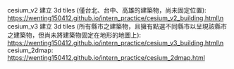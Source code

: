 cesium_v2 建立 3d tiles (僅台北、台中、高雄的建築物，尚未固定位置): https://wenting150412.github.io/intern_practice/cesium_v2_building.html\n
cesium_v3 建立 3d tiles (所有縣市之建築物，且擁有點選不同縣市以呈現該縣市之建築物，但尚未將建築物固定在地形的地圖上): https://wenting150412.github.io/intern_practice/cesium_v3_building.html\n
cesium_2dmap: https://wenting150412.github.io/intern_practice/cesium_2dmap.html
